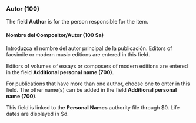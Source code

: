 ### Autor (100)

The field **Author** is for the person responsible for the item.

#### Nombre del Compositor/Autor (100 $a)

Introduzca el nombre del autor principal de la publicación. Editors of facsimile or modern music editions are entered in this field.

Editors of volumes of essays or composers of modern editions are entered in the field **Additional personal name (700)**.

For publications that have more than one author, choose one to enter in this field. The other name(s) can be added in the field **Additional personal name (700)**.

This field is linked to the **Personal Names** authority file through $0. Life dates are displayed in $d.
